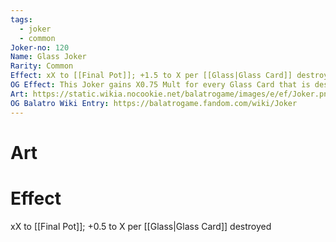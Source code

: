 ```yaml
---
tags:
  - joker
  - common
Joker-no: 120
Name: Glass Joker
Rarity: Common
Effect: xX to [[Final Pot]]; +1.5 to X per [[Glass|Glass Card]] destroyed
OG Effect: This Joker gains X0.75 Mult for every Glass Card that is destroyed
Art: https://static.wikia.nocookie.net/balatrogame/images/e/ef/Joker.png/revision/latest?cb=20230925003651
OG Balatro Wiki Entry: https://balatrogame.fandom.com/wiki/Joker
---
```

# Art
# Effect
xX to [[Final Pot]]; +0.5 to X per [[Glass|Glass Card]] destroyed
